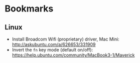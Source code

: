 # Bookmarks

## Linux

* Install Broadcom Wifi (proprietary) driver, Mac Mini: http://askubuntu.com/a/626653/331909
* Invert the `fn` key mode (default on/off): https://help.ubuntu.com/community/MacBook3-1/Maverick
